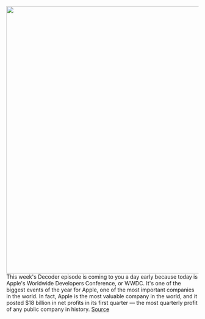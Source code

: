 <img src='https://cdn.vox-cdn.com/thumbor/0Ii4tSe3dgFM87LQZnhBSnloP6I=/0x0:2050x1367/1200x675/filters:focal(861x520:1189x848)/cdn.vox-cdn.com/uploads/chorus_image/image/70947413/VRG_ILLO_5270_Decoder_ZoeSchiffer.0.jpg' width='700px' /><br/>
This week's Decoder episode is coming to you a day early because today is Apple's Worldwide Developers Conference, or WWDC. It's one of the biggest events of the year for Apple, one of the most important companies in the world. In fact, Apple is the most valuable company in the world, and it posted $18 billion in net profits in its first quarter — the most quarterly profit of any public company in history.
<a href='https://www.theverge.com/2022/6/6/23153607/apple-unions-zoe-schiffer-decoder-podcast-interview'> Source <a/>